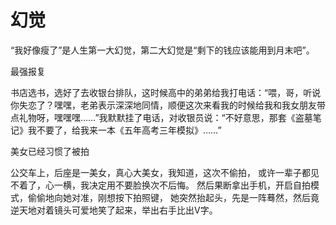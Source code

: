 # 幻觉

“我好像瘦了”是人生第一大幻觉，第二大幻觉是“剩下的钱应该能用到月末吧”。 

最强报复 

书店选书，选好了去收银台排队，这时候高中的弟弟给我打电话：“喂，哥，听说你失恋了？嘿嘿，老弟表示深深地同情，顺便这次来看我的时候给我和我女朋友带点礼物呀，嘿嘿嘿……”我默默挂了电话，对收银员说：“不好意思，那套《盗墓笔记》我不要了，给我来一本《五年高考三年模拟》……” 

美女已经习惯了被拍 

公交车上，后座是一美女，真心大美女，我知道，这次不偷拍， 或许一辈子都见不着了，心一横，我决定用不要脸换次不后悔。 然后果断拿出手机，开启自拍模式，偷偷地向她对准，刚想按下拍照键， 她突然抬起头，先是一阵蓦然，然后竟逆天地对着镜头可爱地笑了起来，举出右手比出V字。